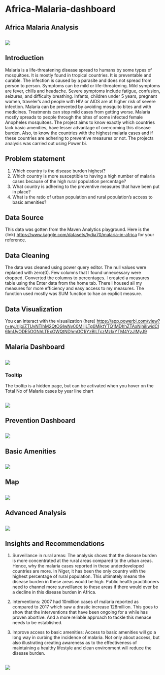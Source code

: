 # Africa-Malaria-dashboard

## Africa Malaria Analysis

![](Mosquito_2007.jpg)
---

## Introduction

Malaria is a life-threatening disease spread to humans by some types of mosquitoes. It is mostly found in tropical countries. It is preventable and curable. The infection is caused by a parasite and does not spread from person to person. Symptoms can be mild or life-threatening. Mild symptoms are fever, chills and headache. Severe symptoms include fatigue, confusion, seizures, and difficulty breathing. Infants, children under 5 years, pregnant women, traveler’s and people with HIV or AIDS are at higher risk of severe infection.  Malaria can be prevented by avoiding mosquito bites and with medicines. Treatments can stop mild cases from getting worse. Malaria mostly spreads to people through the bites of some infected female Anopheles mosquitoes. 
The project aims to know exactly which countries lack basic amenities, have lesser advantage of overcoming this disease burden. Also, to know the countries with the highest malaria cases and if these countries are adhering to preventive measures or not. The projects analysis was carried out using Power bi.

## Problem statement
1.	Which country is the disease burden highest?
2.	Which country is more susceptible to having a high number of malaria cases because of the high rural population percentage?
3.	What country is adhering to the preventive measures that have been put in place?
4.	What is the ratio of urban population and rural population’s access to basic amenities?

## Data Source
This data was gotten from the Maven Analytics playground. Here is the (link) https://www.kaggle.com/datasets/lydia70/malaria-in-africa for your reference.

## Data Cleaning
The data was cleaned using power query editor. The null values were replaced with zero(0). Few columns that I found unnecessary were dropped. Converted the columns to percentages. I created a measures table using the Enter data from the home tab. There I housed all my measures for more efficiency and easy access to my measures. The function used mostly was SUM function to hae an explicit measure.

## Data Visualization
You can interact with the visualization (here) https://app.powerbi.com/view?r=eyJrIjoiZTUyNTlhM2QtOGIwNy00MjljLTg0MjktYTQ1MDhhZTAxNjhiIiwidCI6ImUyODE5OGNhLTExOWQtNDhmOC1iYzBlLTczMzIxYTM4YzJlMyJ9

## Malaria Dashboard
![](Malaria.png)
---


### Tooltip
The tooltip is a hidden page, but can be activated when you hover on the Total No of Malaria cases by year line chart

![](tooltip.png)
---


## Prevention Dashboard
![](Prevention.png)
---


## Basic Amenities
![](Basic_amenities.png)
---


## Map
![](Mal_map.png)
---

## Advanced Analysis
![](Advance_analysis.png)
---


## Insights and Recommendations

1.	Surveillance in rural areas: The analysis shows that the disease burden is more concentrated at the rural areas compared to the urban areas. Hence, why the malaria cases reported in these underdeveloped countries are more. In Niger, it has been the only country with the highest percentage of rural population. This ultimately means the disease burden in these areas would be high. Public health practitioners need to channel more surveillance to these areas if there would ever be a decline in this disease burden in Africa.
   
3.	Interventions: 2007 had 10million cases of malaria reported as compared to 2017 which saw a drastic increase 128million. This goes to show that the interventions that have been ongoing for a while has proven abortive. And a more reliable approach to tackle this menace needs to be established.
   
5.	Improve access to basic amenities: Access to basic amenities will go a long way in curbing the incidence of malaria. Not only about access, but also illustrating creating awareness as to the effectiveness of maintaining a healthy lifestyle and clean environment will reduce the disease burden.

![](thank_you.jpg)
---




 
